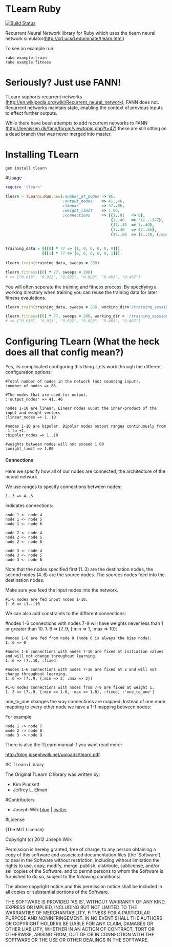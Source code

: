 # TLearn Ruby

[![Build Status](https://secure.travis-ci.org/josephwilk/tlearn-rb.png)](http://travis-ci.org/josephwilk/tlearn-rb)

Recurrent Neural Network library for Ruby which uses the tlearn neural network simulator(http://crl.ucsd.edu/innate/tlearn.html)

To see an example run:

```
rake example:train
rake example:fitness
```

# Seriously? Just use FANN!

TLearn supports recurrent networks (http://en.wikipedia.org/wiki/Recurrent_neural_network), FANN does not. Recurrent networks maintain state, enabling the context of previous inputs to effect further outputs. 

While there have been attempts to add recurrent networks to FANN (http://leenissen.dk/fann/forum/viewtopic.php?t=47) these are still sitting on a dead branch that was never merged into master.

# Installing TLearn

`gem install tlearn`

#Usage


```ruby
require 'tlearn'

tlearn = TLearn::Run.new(:number_of_nodes => 86,
                         :output_nodes    => 41..46,
                         :linear          => 47..86,
                         :weight_limit    => 1.00,
                         :connections     => [{1..81   => 0},
                                              {1..40   => :i1..:i77},
                                              {41..46  => 1..40},
                                              {1..40   => 47..86},
                                              {47..86  => [1..40, {:max => 1.0, :min => 1.0}, :fixed, :one_to_one]}])
                 
  
training_data = [{[0] * 77 => [1, 0, 0, 0, 0, 0]}],
                [{[1] * 77 => [0, 0, 0, 0, 0, 1]}]
  
tlearn.train(training_data, sweeps = 200)

tlearn.fitness([0] * 77, sweeps = 200)
# => ["0.016", "0.013", "0.022", "0.020", "0.463", "0.467"]
```

You will often seperate the training and fitness process. By specifying a working directory when training you can reuse the training data for later
fitness evaulations.

```ruby
tlearn.train(training_data, sweeps = 200, working_dir='/training_session/')
```

```ruby
tlearn.fitness([0] * 77, sweeps = 200, working_dir = '/training_session/')
# => ["0.016", "0.013", "0.022", "0.020", "0.463", "0.467"]
```

Configuring TLearn (What the heck does all that config mean?)
=========

Yes, its complicated configuring this thing. Lets work through the different configuration options:

    #Total number of nodes in the network (not counting input).
    :number_of_nodes => 86

    #The nodes that are used for output.
    :'output_nodes' => 41..46

    nodes 1-10 are linear. Linear nodes ouput the inner-product of the input and weight vectors
    :linear_nodes => 1..10

    #nodes 1-10 are bipolar. Bipolar nodes output ranges continuously from -1 to +1.
    :bipolar_nodes => 1..10

    #weights between nodes will not exceed 1.00
    :weight_limit => 1.00

<h4>Connections</h4>
Here we specify how all of our nodes are connected, the architecture of the neural network. 

We use ranges to specify connections between nodes:

    1..3 => 4..6

Indicates connections:

    node 1 <- node 4 
    node 1 <- node 5
    node 1 <- node 6

    node 2 <- node 4
    node 2 <- node 5
    node 2 <- node 6

    node 3 <- node 4
    node 3 <- node 5
    node 3 <- node 6

Note that the nodes specified first (1..3) are the destination nodes, the second nodes (4..6) are the source nodes. The sources nodes feed into the destination nodes.

<p>Make sure you feed the input nodes into the network.</p>

    #1-6 nodes are fed input nodes 1-10.
    1..6 => i1..i10

<p>We can also add constraints to the different connections:</p>
    #nodes 1-6 connections with nodes 7-9 will have weights never less than 1 or greater than 10.
    1..6 => [7..9, {:min => 1, :max => 10}]

    #nodes 1-6 are fed from node 0 (node 0 is always the bias node).
    1..6 => 0

    #nodes 1-6 connections with nodes 7-10 are fixed at initiation values and will not change throughout learning.
    1..6 => [7..10, :fixed]

    #nodes 1-6 connections with nodes 7-10 are fixed at 2 and will not change throughout learning.
    1..6 => [7..9, {:min => 2, :max => 2}]

    #1-6 nodes connections with nodes from 7-9 are fixed at weight 1. 
    1..3 => [7..9, {:min => 1.0, :max => 1.0}, :fixed, :'one_to_one']

one_to_one changes the way connections are mapped. Instead of one node mapping to every other node we have a 1-1 mapping between nodes:

For example:

    node 1 -> node 7
    mode 2 -> node 8
    node 3 -> node 9

There is also the TLearn manual if you want read more:

http://blog.josephwilk.net/uploads/tlearn.pdf


#C TLearn Library

The Original TLearn C library was written by:
* Kim Plunkett
* Jeffrey L. Elman

#Contributors


* Joseph Wilk [blog](http://blog.josephwilk.net) | [twitter](http://twitter.com/josephwilk)

#License

(The MIT License)

Copyright (c) 2012 Joseph Wilk

Permission is hereby granted, free of charge, to any person obtaining
a copy of this software and associated documentation files (the
'Software'), to deal in the Software without restriction, including
without limitation the rights to use, copy, modify, merge, publish,
distribute, sublicense, and/or sell copies of the Software, and to
permit persons to whom the Software is furnished to do so, subject to
the following conditions:

The above copyright notice and this permission notice shall be
included in all copies or substantial portions of the Software.

THE SOFTWARE IS PROVIDED 'AS IS', WITHOUT WARRANTY OF ANY KIND,
EXPRESS OR IMPLIED, INCLUDING BUT NOT LIMITED TO THE WARRANTIES OF
MERCHANTABILITY, FITNESS FOR A PARTICULAR PURPOSE AND NONINFRINGEMENT.
IN NO EVENT SHALL THE AUTHORS OR COPYRIGHT HOLDERS BE LIABLE FOR ANY
CLAIM, DAMAGES OR OTHER LIABILITY, WHETHER IN AN ACTION OF CONTRACT,
TORT OR OTHERWISE, ARISING FROM, OUT OF OR IN CONNECTION WITH THE
SOFTWARE OR THE USE OR OTHER DEALINGS IN THE SOFTWARE.
